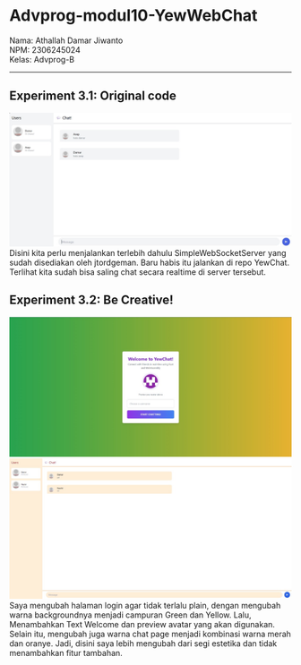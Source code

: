 # Advprog-modul10-YewWebChat

Nama: Athallah Damar Jiwanto <br>
NPM: 2306245024 <br>
Kelas: Advprog-B
<hr>

## Experiment 3.1: Original code
![experiment 3.1 original](images/images1.jpg)
Disini kita perlu menjalankan terlebih dahulu SimpleWebSocketServer yang sudah disediakan oleh jtordgeman. Baru habis itu jalankan di repo YewChat. Terlihat kita sudah bisa saling chat secara realtime di server tersebut.

## Experiment 3.2: Be Creative!
![experiment 3.2 login](images/modifylogin.jpg)
![experiment 3.2 chat](images/modifychat.jpg)
Saya mengubah halaman login agar tidak terlalu plain, dengan mengubah warna backgroundnya menjadi campuran Green dan Yellow. Lalu, Menambahkan Text Welcome dan preview avatar yang akan digunakan. Selain itu, mengubah juga warna chat page menjadi kombinasi warna merah dan oranye. Jadi, disini saya lebih mengubah dari segi estetika dan tidak menambahkan fitur tambahan.